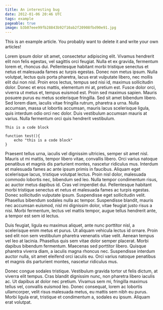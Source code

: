 ```yaml
---
title: An interesting bug
date: 2012-01-06 20:46 UTC
tags: example
pageable: true
image: b3b07eee99fb28843b92f10ab2f20908fbd90e91.jpg
---
```


This is an example article. You probably want to delete it and write your own articles!

Lorem ipsum dolor sit amet, consectetur adipiscing elit. Vivamus hendrerit elit non felis egestas, vel sagittis orci feugiat. Nulla et ex gravida, fermentum lorem et, rhoncus dui. Pellentesque habitant morbi tristique senectus et netus et malesuada fames ac turpis egestas. Donec non metus ipsum. Nulla volutpat, lectus quis porta pharetra, lacus erat vulputate libero, nec mollis elit dui non nisl. Proin eros lectus, tempus sed nisi id, maximus sollicitudin dolor. Donec et eros mattis, elementum mi at, pretium est. Fusce dolor orci, viverra ut metus et, tempus euismod est. Proin sed maximus sapien. Mauris posuere purus eu metus scelerisque fringilla. Sed sit amet bibendum libero. Sed lorem diam, iaculis vitae fringilla rutrum, pharetra a urna. Nulla accumsan, massa ut lobortis accumsan, mauris lacus scelerisque ligula, quis interdum odio orci nec dolor. Duis vestibulum accumsan mauris at varius. Nulla fermentum orci quis hendrerit vestibulum.


```
This is a code block

function test(){
    echo "this is a code block"
}
```

Praesent tellus urna, iaculis vel dignissim ultricies, semper sit amet nisl. Mauris ut mi mattis, tempor libero vitae, convallis libero. Orci varius natoque penatibus et magnis dis parturient montes, nascetur ridiculus mus. Interdum et malesuada fames ac ante ipsum primis in faucibus. Aliquam eget scelerisque lacus, tristique volutpat lectus. Proin nisl dolor, malesuada commodo lobortis nec, bibendum sed leo. Nulla tempor condimentum risus, ac auctor metus dapibus id. Cras vel imperdiet dui. Pellentesque habitant morbi tristique senectus et netus et malesuada fames ac turpis egestas. Donec sollicitudin vulputate ipsum. Suspendisse eget sollicitudin velit. Phasellus bibendum sodales nulla ac tempor. Suspendisse blandit, mauris nec accumsan euismod, nisl mi dignissim dolor, vitae feugiat justo risus a nisi. Morbi fermentum, lectus vel mattis tempor, augue tellus hendrerit ante, a tempor est sem id lectus.

Duis feugiat, ligula eu maximus aliquet, ante nunc porttitor nisl, a scelerisque enim metus et purus. Ut aliquam vehicula lectus id ornare. Proin sed elit non sem vestibulum pharetra venenatis vitae velit. Aenean tempus vel leo at lacinia. Phasellus quis sem vitae dolor semper placerat. Morbi dapibus bibendum fermentum. Maecenas sed porttitor libero. Quisque pharetra viverra diam, a iaculis magna rhoncus nec. Suspendisse interdum auctor nulla, sit amet eleifend orci iaculis eu. Orci varius natoque penatibus et magnis dis parturient montes, nascetur ridiculus mus.

Donec congue sodales tristique. Vestibulum gravida tortor ut felis dictum, at viverra elit tempus. Cras blandit dignissim nunc, non pharetra libero iaculis ac. Ut dapibus at dolor nec pretium. Vivamus sem mi, fringilla maximus tellus vel, convallis euismod leo. Donec consequat, lorem ac lobortis ullamcorper, velit risus malesuada metus, eu mattis sem nibh eu purus. Morbi ligula erat, tristique et condimentum a, sodales eu ipsum. Aliquam erat volutpat.